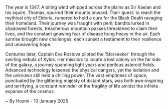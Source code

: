 
The year is 1347.  A biting wind whipped across the plains as Sir Kaelan and his squire, Thomas, spurred their mounts onward. Their quest: to reach the mythical city of Eldoria, rumored to hold a cure for the Black Death ravaging their homeland.  Their journey was fraught with peril; bandits lurked in shadowed forests, treacherous mountain passes threatened to claim their lives, and the constant gnawing fear of disease hung heavy in the air. Each sunrise brought new challenges, each sunset a testament to their resilience and unwavering hope.

Centuries later, Captain Eva Rostova piloted the 'Starseeker' through the swirling nebula of Xylos. Her mission: to locate a lost colony on the far side of the galaxy, a journey spanning light years and perilous asteroid fields.  Advanced technology lessened the physical dangers, yet the isolation and the unknown still held a chilling power.  The vast emptiness of space, punctuated by the glittering majesty of distant stars, was both awe-inspiring and terrifying, a constant reminder of the fragility of life amidst the infinite expanse of the cosmos.

~ By Hozmi - 10 January 2025
